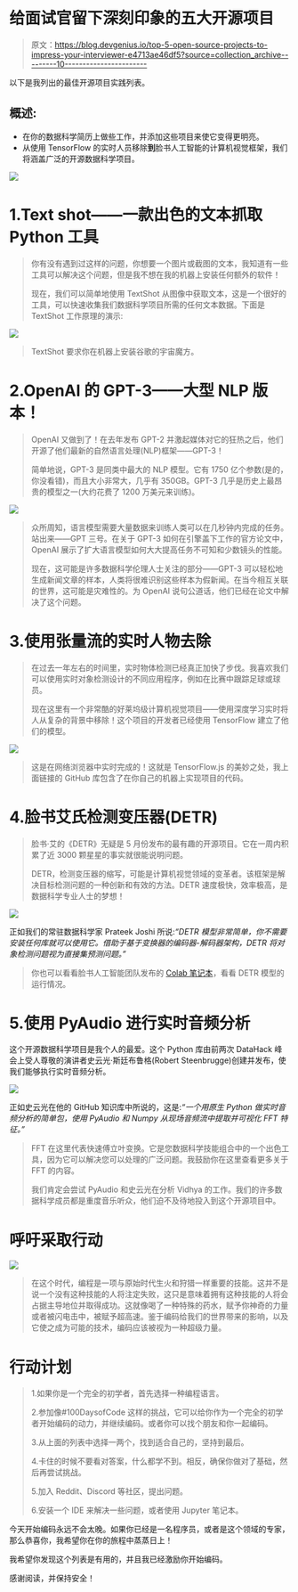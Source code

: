 # 给面试官留下深刻印象的五大开源项目

> 原文：<https://blog.devgenius.io/top-5-open-source-projects-to-impress-your-interviewer-e4713ae46df5?source=collection_archive---------10----------------------->

以下是我列出的最佳开源项目实践列表。

## 概述:

*   在你的数据科学简历上做些工作，并添加这些项目来使它变得更明亮。
*   从使用 TensorFlow 的实时人员移除**到**脸书人工智能的计算机视觉框架，我们将涵盖广泛的开源数据科学项目。

![](img/c403a4c047e8969cdbccff2210102811.png)

# 1.Text shot——一款出色的文本抓取 Python 工具

> 你有没有遇到过这样的问题，你想要一个图片或截图的文本，我知道有一些工具可以解决这个问题，但是我不想在我的机器上安装任何额外的软件！
> 
> 现在，我们可以简单地使用 TextShot 从图像中获取文本，这是一个很好的工具，可以快速收集我们数据科学项目所需的任何文本数据。下面是 TextShot 工作原理的演示:

![](img/70d2626a8f0e71da871021f0d1b6e5f6.png)

> TextShot 要求你在机器上安装谷歌的宇宙魔方。

# 2.OpenAI 的 GPT-3——大型 NLP 版本！

> OpenAI 又做到了！在去年发布 GPT-2 并激起媒体对它的狂热之后，他们开源了他们最新的自然语言处理(NLP)框架——GPT-3！
> 
> 简单地说，GPT-3 是同类中最大的 NLP 模型。它有 1750 亿个参数(是的，你没看错)，而且大小非常大，几乎有 350GB。GPT-3 几乎是历史上最昂贵的模型之一(大约花费了 1200 万美元来训练)。

![](img/bcbb2e02c073cc332f7c7d3067ca4bc4.png)

> 众所周知，语言模型需要大量数据来训练人类可以在几秒钟内完成的任务。站出来——GPT 三号。在关于 GPT-3 如何在引擎盖下工作的官方论文中，OpenAI 展示了扩大语言模型如何大大提高任务不可知和少数镜头的性能。
> 
> 现在，这可能是许多数据科学伦理人士关注的部分——GPT-3 可以轻松地生成新闻文章的样本，人类将很难识别这些样本为假新闻。在当今相互关联的世界，这可能是灾难性的。为 OpenAI 说句公道话，他们已经在论文中解决了这个问题。

# 3.使用张量流的实时人物去除

> 在过去一年左右的时间里，实时物体检测已经真正加快了步伐。我喜欢我们可以使用实时对象检测设计的不同应用程序，例如在比赛中跟踪足球或球员。
> 
> 现在这里有一个非常酷的好莱坞级计算机视觉项目——使用深度学习实时将人从复杂的背景中移除！这个项目的开发者已经使用 TensorFlow 建立了他们的模型。

![](img/7775202a9a966e63656325af8895cae4.png)

> 这是在网络浏览器中实时完成的！这就是 TensorFlow.js 的美妙之处，我上面链接的 GitHub 库包含了在你自己的机器上实现项目的代码。

# 4.脸书艾氏检测变压器(DETR)

> 脸书·艾的《DETR》无疑是 5 月份发布的最有趣的开源项目。它在一周内积累了近 3000 颗星星的事实就很能说明问题。
> 
> DETR，检测变压器的缩写，可能是计算机视觉领域的变革者。该框架是解决目标检测问题的一种创新和有效的方法。DETR 速度极快，效率极高，是数据科学专业人士的梦想！

![](img/e877d9252a5aefc3f05461ca6eb43077.png)

正如我们的常驻数据科学家 Prateek Joshi 所说:*“DETR 模型非常简单，你不需要安装任何库就可以使用它。借助于基于变换器的编码器-解码器架构，DETR 将对象检测问题视为直接集预测问题。”*

> 你也可以看看脸书人工智能团队发布的 [Colab 笔记本](https://colab.research.google.com/github/facebookresearch/detr/blob/colab/notebooks/detr_demo.ipynb)，看看 DETR 模型的运行情况。

# 5.使用 PyAudio 进行实时音频分析

这个开源数据科学项目是我个人的最爱。这个 Python 库由前两次 DataHack 峰会上受人尊敬的演讲者史云光·斯廷布鲁格(Robert Steenbrugge)创建并发布，使我们能够执行实时音频分析。

![](img/f0066c07dcaab3dbebb478283788edb3.png)

正如史云光在他的 GitHub 知识库中所说的，这是:*“一个用原生 Python 做实时音频分析的简单包，使用 PyAudio 和 Numpy 从现场音频流中提取并可视化 FFT 特征。”*

> FFT 在这里代表快速傅立叶变换。它是您数据科学技能组合中的一个出色工具，因为它可以解决您可以处理的广泛问题。我鼓励你在这里查看更多关于 FFT 的内容。
> 
> 我们肯定会尝试 PyAudio 和史云光在分析 Vidhya 的工作。我们的许多数据科学成员都是重度音乐听众，他们迫不及待地投入到这个开源项目中。

# 呼吁采取行动

![](img/bef5ff329a32f6d966a2e1c503f128d5.png)

> 在这个时代，编程是一项与原始时代生火和狩猎一样重要的技能。这并不是说一个没有这种技能的人将注定失败，这只是意味着拥有这种技能的人将会占据主导地位并取得成功。这就像喝了一种特殊的药水，赋予你神奇的力量或者被闪电击中，被赋予超高速。鉴于编码给我们的世界带来的影响，以及它使之成为可能的技术，编码应该被视为一种超级力量。

# 行动计划

> 1.如果你是一个完全的初学者，首先选择一种编程语言。
> 
> 2.参加像#100DaysofCode 这样的挑战，它可以给你作为一个完全的初学者开始编码的动力，并继续编码。或者你可以找个朋友和你一起编码。
> 
> 3.从上面的列表中选择一两个，找到适合自己的，坚持到最后。
> 
> 4.卡住的时候不要看对答案，什么都学不到。相反，确保你做对了基础，然后再尝试挑战。
> 
> 5.加入 Reddit、Discord 等社区，提出问题。
> 
> 6.安装一个 IDE 来解决一些问题，或者使用 Jupyter 笔记本。

今天开始编码永远不会太晚。如果你已经是一名程序员，或者是这个领域的专家，那么恭喜你，我希望你在你的旅程中蒸蒸日上！

我希望你发现这个列表是有用的，并且我已经激励你开始编码。

感谢阅读，并保持安全！